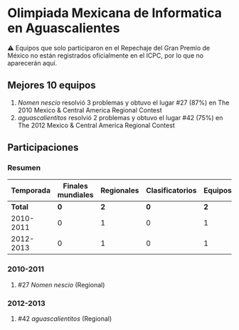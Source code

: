 ---
---

# Olimpiada Mexicana de Informatica en Aguascalientes

:warning: Equipos que solo participaron en el Repechaje del Gran Premio de México no están registrados oficialmente en el ICPC, por lo que no aparecerán aquí.

## Mejores 10 equipos

1. _Nomen nescio_ resolvió 3 problemas y obtuvo el lugar #27 (87%) en The 2010 Mexico & Central America Regional Contest
1. _aguascalientitos_ resolvió 2 problemas y obtuvo el lugar #42 (75%) en The 2012 Mexico & Central America Regional Contest

## Participaciones

### Resumen

| Temporada | Finales mundiales | Regionales | Clasificatorios | Equipos |
| --- | --- | --- | --- | --- |
| **Total** | **0** | **2** | **0** | **2** |
| 2010-2011 | 0 | 1 | 0 | 1 |
| 2012-2013 | 0 | 1 | 0 | 1 |

### 2010-2011

1. #27 _Nomen nescio_ (Regional)

### 2012-2013

1. #42 _aguascalientitos_ (Regional)



